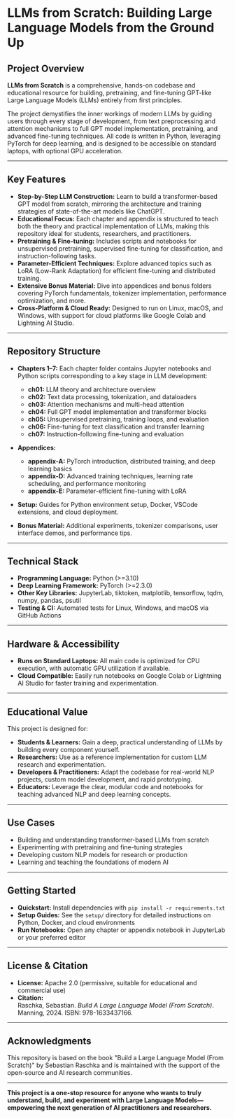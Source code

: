 # LLMs from Scratch: Building Large Language Models from the Ground Up

## Project Overview

**LLMs from Scratch** is a comprehensive, hands-on codebase and educational resource for building, pretraining, and fine-tuning GPT-like Large Language Models (LLMs) entirely from first principles.

The project demystifies the inner workings of modern LLMs by guiding users through every stage of development, from text preprocessing and attention mechanisms to full GPT model implementation, pretraining, and advanced fine-tuning techniques. All code is written in Python, leveraging PyTorch for deep learning, and is designed to be accessible on standard laptops, with optional GPU acceleration.

---

## Key Features

- **Step-by-Step LLM Construction:** Learn to build a transformer-based GPT model from scratch, mirroring the architecture and training strategies of state-of-the-art models like ChatGPT.
- **Educational Focus:** Each chapter and appendix is structured to teach both the theory and practical implementation of LLMs, making this repository ideal for students, researchers, and practitioners.
- **Pretraining & Fine-tuning:** Includes scripts and notebooks for unsupervised pretraining, supervised fine-tuning for classification, and instruction-following tasks.
- **Parameter-Efficient Techniques:** Explore advanced topics such as LoRA (Low-Rank Adaptation) for efficient fine-tuning and distributed training.
- **Extensive Bonus Material:** Dive into appendices and bonus folders covering PyTorch fundamentals, tokenizer implementation, performance optimization, and more.
- **Cross-Platform & Cloud Ready:** Designed to run on Linux, macOS, and Windows, with support for cloud platforms like Google Colab and Lightning AI Studio.

---

## Repository Structure

- **Chapters 1–7:** Each chapter folder contains Jupyter notebooks and Python scripts corresponding to a key stage in LLM development:
  - **ch01:** LLM theory and architecture overview
  - **ch02:** Text data processing, tokenization, and dataloaders
  - **ch03:** Attention mechanisms and multi-head attention
  - **ch04:** Full GPT model implementation and transformer blocks
  - **ch05:** Unsupervised pretraining, training loops, and evaluation
  - **ch06:** Fine-tuning for text classification and transfer learning
  - **ch07:** Instruction-following fine-tuning and evaluation

- **Appendices:**
  - **appendix-A:** PyTorch introduction, distributed training, and deep learning basics
  - **appendix-D:** Advanced training techniques, learning rate scheduling, and performance monitoring
  - **appendix-E:** Parameter-efficient fine-tuning with LoRA

- **Setup:** Guides for Python environment setup, Docker, VSCode extensions, and cloud deployment.

- **Bonus Material:** Additional experiments, tokenizer comparisons, user interface demos, and performance tips.

---

## Technical Stack

- **Programming Language:** Python (>=3.10)
- **Deep Learning Framework:** PyTorch (>=2.3.0)
- **Other Key Libraries:** JupyterLab, tiktoken, matplotlib, tensorflow, tqdm, numpy, pandas, psutil
- **Testing & CI:** Automated tests for Linux, Windows, and macOS via GitHub Actions

---

## Hardware & Accessibility

- **Runs on Standard Laptops:** All main code is optimized for CPU execution, with automatic GPU utilization if available.
- **Cloud Compatible:** Easily run notebooks on Google Colab or Lightning AI Studio for faster training and experimentation.

---

## Educational Value

This project is designed for:

- **Students & Learners:** Gain a deep, practical understanding of LLMs by building every component yourself.
- **Researchers:** Use as a reference implementation for custom LLM research and experimentation.
- **Developers & Practitioners:** Adapt the codebase for real-world NLP projects, custom model development, and rapid prototyping.
- **Educators:** Leverage the clear, modular code and notebooks for teaching advanced NLP and deep learning concepts.

---

## Use Cases

- Building and understanding transformer-based LLMs from scratch
- Experimenting with pretraining and fine-tuning strategies
- Developing custom NLP models for research or production
- Learning and teaching the foundations of modern AI

---

## Getting Started

- **Quickstart:** Install dependencies with `pip install -r requirements.txt`
- **Setup Guides:** See the `setup/` directory for detailed instructions on Python, Docker, and cloud environments
- **Run Notebooks:** Open any chapter or appendix notebook in JupyterLab or your preferred editor

---

## License & Citation

- **License:** Apache 2.0 (permissive, suitable for educational and commercial use)
- **Citation:**  
  Raschka, Sebastian. *Build A Large Language Model (From Scratch)*. Manning, 2024. ISBN: 978-1633437166.  


---

## Acknowledgments

This repository is based on the book "Build a Large Language Model (From Scratch)" by Sebastian Raschka and is maintained with the support of the open-source and AI research communities.

---

**This project is a one-stop resource for anyone who wants to truly understand, build, and experiment with Large Language Models—empowering the next generation of AI practitioners and researchers.**
